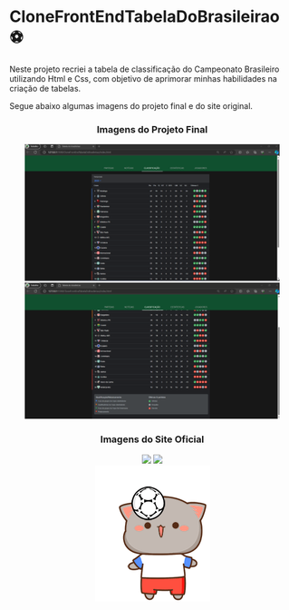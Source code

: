 <h1> CloneFrontEndTabelaDoBrasileirao ⚽</h1>
<p> Neste projeto recriei a tabela de classificação do Campeonato Brasileiro utilizando Html e Css, com objetivo de aprimorar minhas habilidades na criação de tabelas.</p>
<p>Segue abaixo algumas imagens do projeto final e do site original.</p>
<div align="center">
<h3>Imagens do Projeto Final</h3>
<div>
  <img src="ImagensDoProjetoFinal/ProjetoFinal01.png" width="450">
  <img src="ImagensDoProjetoFinal/ProjetoFinal02.png" width="450">
</div>

<h3>Imagens do Site Oficial</h3>
<div>
  <img src="ImagensDoSiteOriginal/Tabela Brasilerão - Modelo 1.png" width="450">
  <img src="ImagensDoSiteOriginal/Tabela Brasilerão - Modelo 2.png" width="450">
</div>
<img src="ImagensDoSiteOriginal/soccer-mochi.gif"></div>
